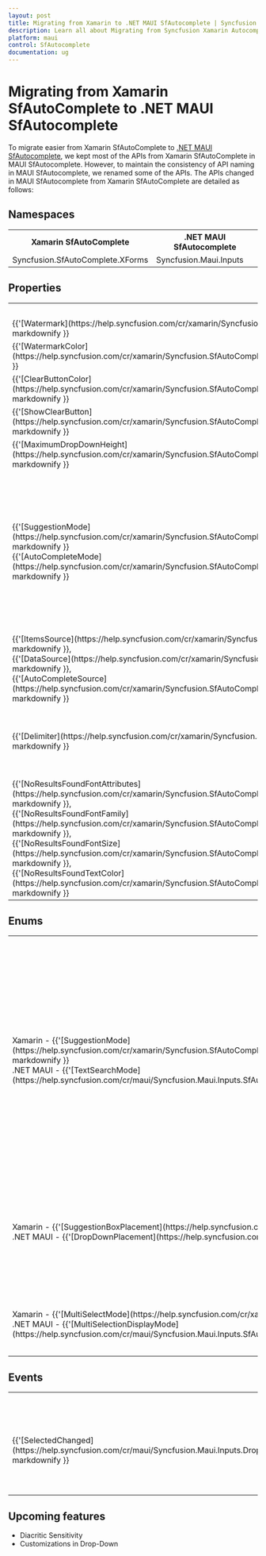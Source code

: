 ```yaml
---
layout: post
title: Migrating from Xamarin to .NET MAUI SfAutocomplete | Syncfusion 
description: Learn all about Migrating from Syncfusion Xamarin Autocomplete to Syncfusion .NET MAUI Autocomplete control and more here.
platform: maui
control: SfAutocomplete
documentation: ug
---  
```


# Migrating from Xamarin SfAutoComplete to .NET MAUI SfAutocomplete 

To migrate easier from Xamarin SfAutoComplete to [.NET MAUI SfAutocomplete](https://help.syncfusion.com/cr/maui/Syncfusion.Maui.Inputs.SfAutocomplete.html), we kept most of the APIs from Xamarin SfAutoComplete in MAUI SfAutocomplete. However, to maintain the consistency of API naming in MAUI SfAutocomplete, we renamed some of the APIs. The APIs changed in MAUI SfAutocomplete from Xamarin SfAutoComplete are detailed as follows:

## Namespaces 

<table>
<tr>
<th>Xamarin SfAutoComplete</th>
<th>.NET MAUI SfAutocomplete</th></tr>
<tr>
<td>Syncfusion.SfAutoComplete.XForms</td>
<td>Syncfusion.Maui.Inputs</td></tr>
</table>

## Properties

<table> 
<tr>
<th>Xamarin SfAutoComplete</th>
<th>.NET MAUI SfAutocomplete</th>
<th>Description</th></tr>
<tr>
<td> {{'[Watermark](https://help.syncfusion.com/cr/xamarin/Syncfusion.SfAutoComplete.XForms.SfAutoComplete.html#Syncfusion_SfAutoComplete_XForms_SfAutoComplete_Watermark)'| markdownify }}</td>
<td> {{'[Placeholder](https://help.syncfusion.com/cr/maui/Syncfusion.Maui.Core.SfDropdownEntry.html#Syncfusion_Maui_Core_SfDropdownEntry_Placeholder)'| markdownify }}</td>
<td>Gets or sets the place holder text.</td></tr>
<tr>
<td> {{'[WatermarkColor](https://help.syncfusion.com/cr/xamarin/Syncfusion.SfAutoComplete.XForms.SfAutoComplete.html#Syncfusion_SfAutoComplete_XForms_SfAutoComplete_WatermarkColor)'| markdownify }}</td>
<td> {{'[PlaceholderColor](https://help.syncfusion.com/cr/maui/Syncfusion.Maui.Core.SfDropdownEntry.html#Syncfusion_Maui_Core_SfDropdownEntry_PlaceholderColor)'| markdownify }}</td>
<td>Gets or sets the color of the place holder text.</td></tr>
<tr>
<td> {{'[ClearButtonColor](https://help.syncfusion.com/cr/xamarin/Syncfusion.SfAutoComplete.XForms.SfAutoComplete.html#Syncfusion_SfAutoComplete_XForms_SfAutoComplete_ClearButtonColor)'| markdownify }}</td>
<td> {{'[ClearButtonIconColor](https://help.syncfusion.com/cr/maui/Syncfusion.Maui.Core.SfDropdownEntry.html#Syncfusion_Maui_Core_SfDropdownEntry_ClearButtonIconColor)'| markdownify }}</td>
<td>Gets or sets the color of the clear button.</td></tr>
<tr>
<td> {{'[ShowClearButton](https://help.syncfusion.com/cr/xamarin/Syncfusion.SfAutoComplete.XForms.SfAutoComplete.html#Syncfusion_SfAutoComplete_XForms_SfAutoComplete_ShowClearButton)'| markdownify }}</td>
<td> {{'[IsClearButtonVisible](https://help.syncfusion.com/cr/maui/Syncfusion.Maui.Core.SfDropdownEntry.html#Syncfusion_Maui_Core_SfDropdownEntry_IsClearButtonVisible)'| markdownify }}</td>
<td>Gets or sets whether to show the clear button.</td></tr>
<tr>
<td> {{'[MaximumDropDownHeight](https://help.syncfusion.com/cr/xamarin/Syncfusion.SfAutoComplete.XForms.SfAutoComplete.html#Syncfusion_SfAutoComplete_XForms_SfAutoComplete_DropDownItemHeight)'| markdownify }}</td>
<td> {{'[MaxDropDownHeight](https://help.syncfusion.com/cr/maui/Syncfusion.Maui.Core.SfDropdownEntry.html#Syncfusion_Maui_Core_SfDropdownEntry_MaxDropDownHeight)'| markdownify }} </td>
<td>Gets or sets the maximum dropdown height.</td></tr>
<tr>
<td>{{'[SuggestionMode](https://help.syncfusion.com/cr/xamarin/Syncfusion.SfAutoComplete.XForms.SfAutoComplete.html#Syncfusion_SfAutoComplete_XForms_SfAutoComplete_SuggestionMode)'| markdownify }}<br/> {{'[AutoCompleteMode](https://help.syncfusion.com/cr/xamarin/Syncfusion.SfAutoComplete.XForms.SfAutoComplete.html#Syncfusion_SfAutoComplete_XForms_SfAutoComplete_AutoCompleteMode)'| markdownify }}</td>
<td>{{'[TextSearchMode](https://help.syncfusion.com/cr/maui/Syncfusion.Maui.Inputs.SfAutocomplete.html#Syncfusion_Maui_Inputs_SfAutocomplete_TextSearchMode)'| markdownify }}</td>
<td>Gets or sets the search mode of the control. The enum values are "StartsWith" and "Contains". <br/>When using StartsWith, the AutoCompleteMode will be set to Append. <br/> When using Contains, the AutoCompleteMode will be set to Suggest.</td></tr>
<tr>
<td> {{'[ItemsSource](https://help.syncfusion.com/cr/xamarin/Syncfusion.SfAutoComplete.XForms.SfAutoComplete.html#Syncfusion_SfAutoComplete_XForms_SfAutoComplete_ItemsSource)'| markdownify }},<br/> {{'[DataSource](https://help.syncfusion.com/cr/xamarin/Syncfusion.SfAutoComplete.XForms.SfAutoComplete.html#Syncfusion_SfAutoComplete_XForms_SfAutoComplete_DataSource)'| markdownify }},<br/> {{'[AutoCompleteSource](https://help.syncfusion.com/cr/xamarin/Syncfusion.SfAutoComplete.XForms.SfAutoComplete.html#Syncfusion_SfAutoComplete_XForms_SfAutoComplete_AutoCompleteSource)'| markdownify }} </td>
<td>{{'[ItemsSource](https://help.syncfusion.com/cr/maui/Syncfusion.Maui.Inputs.DropDownControls.DropDownListBase.html#Syncfusion_Maui_Inputs_DropDownControls_DropDownListBase_ItemsSource)'| markdownify }}</td>
<td>Gets or sets the data to be populated in the control.</td></tr>

<tr>
<td>
{{'[Delimiter](https://help.syncfusion.com/cr/xamarin/Syncfusion.SfAutoComplete.XForms.SfAutoComplete.html#Syncfusion_SfAutoComplete_XForms_SfAutoComplete_Delimiter)'| markdownify }}
</td>
<td>
{{'[DelimiterText](https://help.syncfusion.com/cr/maui/Syncfusion.Maui.Inputs.DropDownControls.DropDownListBase.html#Syncfusion_Maui_Inputs_DropDownControls_DropDownListBase_DelimiterText)'| markdownify }}
</td>
<td>Gets or sets a string as delimiter which is displayed between the selected items in multiple selection mode.</td>
</tr>

<tr>
<td>
{{'[NoResultsFoundFontAttributes](https://help.syncfusion.com/cr/xamarin/Syncfusion.SfAutoComplete.XForms.SfAutoComplete.html#Syncfusion_SfAutoComplete_XForms_SfAutoComplete_NoResultsFoundFontAttributes)'| markdownify }},
<br/>
{{'[NoResultsFoundFontFamily](https://help.syncfusion.com/cr/xamarin/Syncfusion.SfAutoComplete.XForms.SfAutoComplete.html#Syncfusion_SfAutoComplete_XForms_SfAutoComplete_NoResultsFoundFontFamily)'| markdownify }},
<br/>
{{'[NoResultsFoundFontSize](https://help.syncfusion.com/cr/xamarin/Syncfusion.SfAutoComplete.XForms.SfAutoComplete.html#Syncfusion_SfAutoComplete_XForms_SfAutoComplete_NoResultsFoundFontSize)'| markdownify }},
<br/>
{{'[NoResultsFoundTextColor](https://help.syncfusion.com/cr/xamarin/Syncfusion.SfAutoComplete.XForms.SfAutoComplete.html#Syncfusion_SfAutoComplete_XForms_SfAutoComplete_NoResultsFoundTextColor)'| markdownify }}
</td>
<td>
{{'[NoResultsFoundTemplate](https://help.syncfusion.com/cr/maui/Syncfusion.Maui.Inputs.DropDownControls.DropDownListBase.html#Syncfusion_Maui_Inputs_DropDownControls_DropDownListBase_NoResultsFoundTemplate)'| markdownify }}
</td>
<td>Gets or sets the DataTemplate used to display in the dropdown when no results are found in the search.</td>
</tr>

</table> 

## Enums

<table>
<tr>
<th>Enum</th>
<th>Xamarin SfAutoComplete</th>
<th>.NET MAUI SfAutocomplete</th>
<th>Description</th></tr>
<tr>
<td>Xamarin - {{'[SuggestionMode](https://help.syncfusion.com/cr/xamarin/Syncfusion.SfAutoComplete.XForms.SfAutoComplete.html#Syncfusion_SfAutoComplete_XForms_SfAutoComplete_SuggestionMode)'| markdownify }} <br/> .NET MAUI - {{'[TextSearchMode](https://help.syncfusion.com/cr/maui/Syncfusion.Maui.Inputs.SfAutocomplete.html#Syncfusion_Maui_Inputs_SfAutocomplete_TextSearchMode)'| markdownify }}</td>
<td> {{'[StartsWith](https://help.syncfusion.com/cr/xamarin/Syncfusion.SfAutoComplete.XForms.SuggestionMode.html#Syncfusion_SfAutoComplete_XForms_SuggestionMode_StartsWith)'| markdownify }},<br/> {{'[StartsWithCaseSensitive](https://help.syncfusion.com/cr/xamarin/Syncfusion.SfAutoComplete.XForms.SuggestionMode.html#Syncfusion_SfAutoComplete_XForms_SuggestionMode_StartsWithCaseSensitive)'| markdownify }},<br/> {{'[Contains](https://help.syncfusion.com/cr/xamarin/Syncfusion.SfAutoComplete.XForms.SuggestionMode.html#Syncfusion_SfAutoComplete_XForms_SuggestionMode_Contains)'| markdownify }},<br/> {{'[ContainsWithCaseSensitive](https://help.syncfusion.com/cr/xamarin/Syncfusion.SfAutoComplete.XForms.SuggestionMode.html#Syncfusion_SfAutoComplete_XForms_SuggestionMode_ContainsWithCaseSensitive)'| markdownify }},<br/> {{'[Equals](https://help.syncfusion.com/cr/xamarin/Syncfusion.SfAutoComplete.XForms.SuggestionMode.html#Syncfusion_SfAutoComplete_XForms_SuggestionMode_Equals)'| markdownify }},<br/> {{'[EqualsWithCaseSensitive](https://help.syncfusion.com/cr/xamarin/Syncfusion.SfAutoComplete.XForms.SuggestionMode.html#Syncfusion_SfAutoComplete_XForms_SuggestionMode_EqualsWithCaseSensitive)'| markdownify }},<br/> {{'[EndsWith](https://help.syncfusion.com/cr/xamarin/Syncfusion.SfAutoComplete.XForms.SuggestionMode.html#Syncfusion_SfAutoComplete_XForms_SuggestionMode_EndsWith)'| markdownify }},<br/> {{'[EndsWithCaseSensitive](https://help.syncfusion.com/cr/xamarin/Syncfusion.SfAutoComplete.XForms.SuggestionMode.html#Syncfusion_SfAutoComplete_XForms_SuggestionMode_EndsWithCaseSensitive)'| markdownify }},<br/> {{'[Custom](https://help.syncfusion.com/cr/xamarin/Syncfusion.SfAutoComplete.XForms.SuggestionMode.html#Syncfusion_SfAutoComplete_XForms_SuggestionMode_Custom)'| markdownify }}</td>
<td> {{'[StartsWith](https://help.syncfusion.com/cr/maui/Syncfusion.Maui.Inputs.AutocompleteTextSearchMode.html#Syncfusion_Maui_Inputs_AutocompleteTextSearchMode_StartsWith)'| markdownify }},<br/> {{'[Contains](https://help.syncfusion.com/cr/maui/Syncfusion.Maui.Inputs.AutocompleteTextSearchMode.html#Syncfusion_Maui_Inputs_AutocompleteTextSearchMode_Contains)'| markdownify }}.</td>
<td>Gets or sets the search mode of the control.</td></tr>

<tr>
<td>
Xamarin - {{'[SuggestionBoxPlacement](https://help.syncfusion.com/cr/xamarin/Syncfusion.SfAutoComplete.XForms.SuggestionBoxPlacement.html)'| markdownify }} 
<br/>
.NET MAUI - {{'[DropDownPlacement](https://help.syncfusion.com/cr/maui/Syncfusion.Maui.Core.DropDownPlacement.html)'| markdownify }} 
</td>

<td>
{{'[Auto](https://help.syncfusion.com/cr/xamarin/Syncfusion.SfAutoComplete.XForms.SuggestionBoxPlacement.html#Syncfusion_SfAutoComplete_XForms_SuggestionBoxPlacement_Auto)'| markdownify }}, 
<br/>
{{'[Bottom](https://help.syncfusion.com/cr/xamarin/Syncfusion.SfAutoComplete.XForms.SuggestionBoxPlacement.html#Syncfusion_SfAutoComplete_XForms_SuggestionBoxPlacement_Bottom)'| markdownify }},  
<br/>
{{'[None](https://help.syncfusion.com/cr/xamarin/Syncfusion.SfAutoComplete.XForms.SuggestionBoxPlacement.html#Syncfusion_SfAutoComplete_XForms_SuggestionBoxPlacement_None)'| markdownify }}, 
<br/>
{{'[Top](https://help.syncfusion.com/cr/xamarin/Syncfusion.SfAutoComplete.XForms.SuggestionBoxPlacement.html#Syncfusion_SfAutoComplete_XForms_SuggestionBoxPlacement_Top)'| markdownify }}
</td>

<td>
{{'[Auto](https://help.syncfusion.com/cr/maui/Syncfusion.Maui.Core.DropDownPlacement.html#Syncfusion_Maui_Core_DropDownPlacement_Auto)'| markdownify }}, 
<br/>
{{'[Bottom](https://help.syncfusion.com/cr/maui/Syncfusion.Maui.Core.DropDownPlacement.html#Syncfusion_Maui_Core_DropDownPlacement_Bottom)'| markdownify }}, 
<br/>
{{'[None](https://help.syncfusion.com/cr/maui/Syncfusion.Maui.Core.DropDownPlacement.html#Syncfusion_Maui_Core_DropDownPlacement_None)'| markdownify }}, 
<br/>
{{'[Top](https://help.syncfusion.com/cr/maui/Syncfusion.Maui.Core.DropDownPlacement.html#Syncfusion_Maui_Core_DropDownPlacement_Top)'| markdownify }} 
</td>
<td>Gets or sets the position of the drop-down.</td>
</tr>

<tr>
<td>
Xamarin - {{'[MultiSelectMode](https://help.syncfusion.com/cr/xamarin/Syncfusion.SfAutoComplete.XForms.MultiSelectMode.html)'| markdownify }} 
<br/>
.NET MAUI - {{'[MultiSelectionDisplayMode](https://help.syncfusion.com/cr/maui/Syncfusion.Maui.Inputs.SfAutocomplete.html#Syncfusion_Maui_Inputs_SfAutocomplete_MultiSelectionDisplayMode)'| markdownify }} 
</td>
<td>
{{'[Delimiter](https://help.syncfusion.com/cr/xamarin/Syncfusion.SfAutoComplete.XForms.MultiSelectMode.html#Syncfusion_SfAutoComplete_XForms_MultiSelectMode_Delimiter)'| markdownify }},
<br/>
{{'[None](https://help.syncfusion.com/cr/xamarin/Syncfusion.SfAutoComplete.XForms.MultiSelectMode.html#Syncfusion_SfAutoComplete_XForms_MultiSelectMode_None)'| markdownify }},
<br/>
{{'[Token](https://help.syncfusion.com/cr/xamarin/Syncfusion.SfAutoComplete.XForms.MultiSelectMode.html#Syncfusion_SfAutoComplete_XForms_MultiSelectMode_Token)'| markdownify }}
</td>
<td>
{{'[Delimiter](https://help.syncfusion.com/cr/maui/Syncfusion.Maui.Inputs.AutocompleteMultiSelectionDisplayMode.html#Syncfusion_Maui_Inputs_AutocompleteMultiSelectionDisplayMode_Delimiter)'| markdownify }},
<br/>
{{'[Token](https://help.syncfusion.com/cr/maui/Syncfusion.Maui.Inputs.AutocompleteMultiSelectionDisplayMode.html#Syncfusion_Maui_Inputs_AutocompleteMultiSelectionDisplayMode_Token)'| markdownify }}
</td>
<td>Gets or sets the multi selection mode for the SfAutocomplete control.</td>
</tr>

</table>

## Events

<table> 
<tr>
<th>Event Name</th>
<th>Xamarin SfAutoComplete</th>
<th>.NET MAUI SfAutocomplete</th>
<th>Description</th></tr>
<tr>
<td> {{'[SelectedChanged](https://help.syncfusion.com/cr/maui/Syncfusion.Maui.Inputs.DropDownControls.DropDownListBase.html#Syncfusion_Maui_Inputs_DropDownControls_DropDownListBase_SelectionChanged)'| markdownify }}</td>
<td>{{'[SelectionChangedEventArgs](https://help.syncfusion.com/cr/xamarin/Syncfusion.SfAutoComplete.XForms.SelectionChangedEventArgs.html)'| markdownify }}<br/> <ul><li> {{'[Value](https://help.syncfusion.com/cr/xamarin/Syncfusion.SfAutoComplete.XForms.SelectionChangedEventArgs.html#Syncfusion_SfAutoComplete_XForms_SelectionChangedEventArgs_Value)'| markdownify }}</li></ul></td>
<td>{{'[SelectionChangedEventArgs](https://help.syncfusion.com/cr/maui/Syncfusion.Maui.Inputs.SelectionChangedEventArgs.html)'| markdownify }}<br/> <ul> <li> {{'[PreviousSelection](https://help.syncfusion.com/cr/maui/Syncfusion.Maui.Inputs.SelectionChangedEventArgs.html#Syncfusion_Maui_Inputs_SelectionChangedEventArgs_PreviousSelection)'| markdownify }} </li> <li>  {{'[CurrentSelection](https://help.syncfusion.com/cr/maui/Syncfusion.Maui.Inputs.SelectionChangedEventArgs.html#Syncfusion_Maui_Inputs_SelectionChangedEventArgs_CurrentSelection)'| markdownify }}</li> </ul></td>
<td>Raises when an item is selected in the dropdown or the SelectedItem is set programatically.Returns the previous selected item and the currently selected item</td></tr>
</table> 

## Upcoming features

  * Diacritic Sensitivity
  * Customizations in Drop-Down
